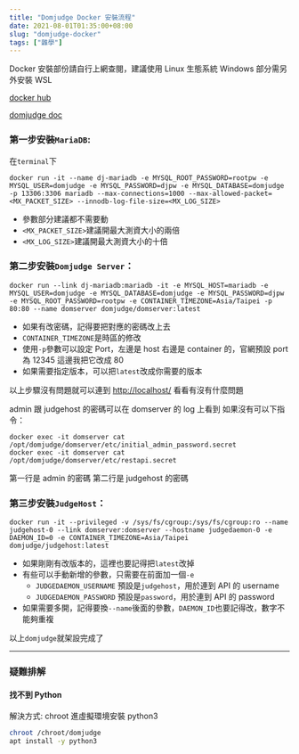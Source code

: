 ```yaml
---
title: "Domjudge Docker 安裝流程"
date: 2021-08-01T01:35:00+08:00
slug: "domjudge-docker"
tags: ["雜學"]
---
```


Docker 安裝部份請自行上網查閱，建議使用 Linux 生態系統
Windows 部分需另外安裝 WSL

[docker hub](https://hub.docker.com/r/domjudge/domserver/)

[domjudge doc](https://www.domjudge.org/docs/manual/main/index.html)

### 第一步安裝`MariaDB`:
在`terminal`下
```shell 
docker run -it --name dj-mariadb -e MYSQL_ROOT_PASSWORD=rootpw -e MYSQL_USER=domjudge -e MYSQL_PASSWORD=djpw -e MYSQL_DATABASE=domjudge -p 13306:3306 mariadb --max-connections=1000 --max-allowed-packet=<MX_PACKET_SIZE> --innodb-log-file-size=<MX_LOG_SIZE>
```
* 參數部分建議都不需要動
* `<MX_PACKET_SIZE>`建議開最大測資大小的兩倍
* `<MX_LOG_SIZE>`建議開最大測資大小的十倍


### 第二步安裝`Domjudge Server`：
```shell
docker run --link dj-mariadb:mariadb -it -e MYSQL_HOST=mariadb -e MYSQL_USER=domjudge -e MYSQL_DATABASE=domjudge -e MYSQL_PASSWORD=djpw -e MYSQL_ROOT_PASSWORD=rootpw -e CONTAINER_TIMEZONE=Asia/Taipei -p 80:80 --name domserver domjudge/domserver:latest
```
* 如果有改密碼，記得要把對應的密碼改上去
* `CONTAINER_TIMEZONE`是時區的修改
* 使用`-p`參數可以設定 Port，左邊是 host 右邊是 container 的，官網預設 port 為 12345 這邊我把它改成 80
* 如果需要指定版本，可以把`latest`改成你需要的版本

以上步驟沒有問題就可以連到 [http://localhost/](http://localhost/) 看看有沒有什麼問題


admin 跟 judgehost 的密碼可以在 domserver 的 log 上看到
如果沒有可以下指令：
```shell
docker exec -it domserver cat /opt/domjudge/domserver/etc/initial_admin_password.secret
docker exec -it domserver cat /opt/domjudge/domserver/etc/restapi.secret
```
第一行是 admin 的密碼
第二行是 judgehost 的密碼


### 第三步安裝`JudgeHost`：
```shell 
docker run -it --privileged -v /sys/fs/cgroup:/sys/fs/cgroup:ro --name judgehost-0 --link domserver:domserver --hostname judgedaemon-0 -e DAEMON_ID=0 -e CONTAINER_TIMEZONE=Asia/Taipei domjudge/judgehost:latest
```
* 如果剛剛有改版本的，這裡也要記得把`latest`改掉
* 有些可以手動新增的參數，只需要在前面加一個`-e`
    * `JUDGEDAEMON_USERNAME` 預設是`judgehost`，用於連到 API 的 username
    * `JUDGEDAEMON_PASSWORD` 預設是`password`，用於連到 API 的 password
* 如果需要多開，記得要換`--name`後面的參數，`DAEMON_ID`也要記得改，數字不能夠重複

以上`domjudge`就架設完成了

---

### 疑難排解
#### 找不到 Python
解決方式: chroot 進虛擬環境安裝 python3
```sh
chroot /chroot/domjudge
apt install -y python3
```
